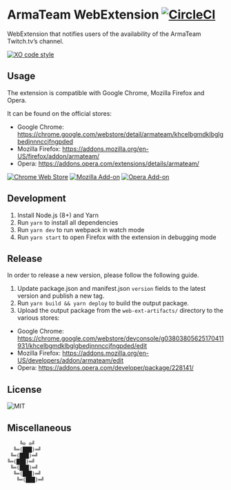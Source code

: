 # ArmaTeam WebExtension  [![CircleCI](https://circleci.com/gh/armateam/extension.svg?style=svg)](https://circleci.com/gh/armateam/extension)

WebExtension that notifies users of the availability of the ArmaTeam Twitch.tv’s channel.

[![XO code style](https://badgen.net/badge/code%20style/XO/cyan)](https://github.com/xojs/xo)

## Usage

The extension is compatible with Google Chrome, Mozilla Firefox and Opera.

It can be found on the official stores:
- Google Chrome: https://chrome.google.com/webstore/detail/armateam/khcelbgmdklbglgbedjnnnccjfngpded
- Mozilla Firefox: https://addons.mozilla.org/en-US/firefox/addon/armateam/
- Opera: https://addons.opera.com/extensions/details/armateam/

[![Chrome Web Store](https://badgen.net/chrome-web-store/v/khcelbgmdklbglgbedjnnnccjfngpded)](https://chrome.google.com/webstore/detail/armateam/khcelbgmdklbglgbedjnnnccjfngpded)
[![Mozilla Add-on](https://badgen.net/amo/v/armateam)](https://addons.mozilla.org/en-US/firefox/addon/armateam/)
[![Opera Add-on](https://badgen.net/badge/opera%20add-on/v1.8.0/blue)](https://addons.opera.com/en/extensions/details/armateam/)


## Development

1. Install Node.js (8+) and Yarn
2. Run `yarn` to install all dependencies
3. Run `yarn dev` to run webpack in watch mode
4. Run `yarn start` to open Firefox with the extension in debugging mode

## Release

In order to release a new version, please follow the following guide.

1. Update package.json and manifest.json `version` fields to the latest version and publish a new tag.
2. Run `yarn build && yarn deploy` to build the output package.
3. Upload the output package from the `web-ext-artifacts/` directory to the various stores:
  - Google Chrome: https://chrome.google.com/webstore/devconsole/g03803805625170411931/khcelbgmdklbglgbedjnnnccjfngpded/edit
  - Mozilla Firefox: https://addons.mozilla.org/en-US/developers/addon/armateam/edit
  - Opera: https://addons.opera.com/developer/package/228141/

## License

![MIT](https://img.shields.io/badge/licence-MIT-blue.svg)

## Miscellaneous

```
    ╚⊙ ⊙╝
  ╚═(███)═╝
 ╚═(███)═╝
╚═(███)═╝
 ╚═(███)═╝
  ╚═(███)═╝
   ╚═(███)═╝
```
